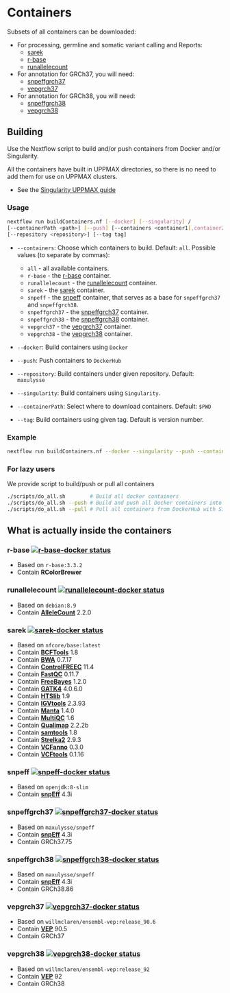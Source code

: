 # Containers

Subsets of all containers can be downloaded:

- For processing, germline and somatic variant calling and Reports:
  - [sarek](#sarek-)
  - [r-base](#r-base-)
  - [runallelecount](#runallelecount-)
- For annotation for GRCh37, you will need:
  - [snpeffgrch37](#snpeffgrch37-)
  - [vepgrch37](#vepgrch37-)
- For annotation for GRCh38, you will need:
  - [snpeffgrch38](#snpeffgrch38-)
  - [vepgrch38](#vepgrch38-)

## Building

Use the Nextflow script to build and/or push containers from Docker and/or Singularity.

All the containers have built in UPPMAX directories, so there is no need to add them for use on UPPMAX clusters.
- See the [Singularity UPPMAX guide](https://www.uppmax.uu.se/support-sv/user-guides/singularity-user-guide/)

### Usage

```bash
nextflow run buildContainers.nf [--docker] [--singularity] /
[--containerPath <path>] [--push] [--containers <container1[,container2..]>] /
[--repository <repository>] [--tag tag]
```

- `--containers`: Choose which containers to build.
Default: `all`.
Possible values (to separate by commas):
  - `all` -  all available containers.
  - `r-base` - the [r-base](#r-base-) container.
  - `runallelecount` - the [runallelecount](#runallelecount-) container.
  - `sarek` - the [sarek](#sarek-) container.
  - `snpeff` - the [snpeff](#snpeff-) container, that serves as a base for `snpeffgrch37` and `snpeffgrch38`.
  - `snpeffgrch37` - the [snpeffgrch37](#snpeffgrch37-) container.
  - `snpeffgrch38` - the [snpeffgrch38](#snpeffgrch38-) container.
  - `vepgrch37` - the [vepgrch37](#vepgrch37-) container.
  - `vepgrch38` - the [vepgrch38](#vepgrch38-) container.

- `--docker`: Build containers using `Docker`
- `--push`: Push containers to `DockerHub`
- `--repository`: Build containers under given repository.
Default: `maxulysse`
- `--singularity`: Build containers using `Singularity`.
- `--containerPath`: Select where to download containers.
Default: `$PWD`
- `--tag`: Build containers using given tag.
Default is version number.

### Example

```bash
nextflow run buildContainers.nf --docker --singularity --push --containers sarek
```

### For lazy users
We provide script to build/push or pull all containers
```bash
./scripts/do_all.sh        # Build all docker containers
./scripts/do_all.sh --push # Build and push all Docker containers into DockerHub
./scripts/do_all.sh --pull # Pull all containers from DockerHub with Singularity
```

## What is actually inside the containers

### r-base [![r-base-docker status][r-base-docker-badge]][r-base-docker-link]

 - Based on `r-base:3.3.2`
 - Contain **RColorBrewer**

### runallelecount [![runallelecount-docker status][runallelecount-docker-badge]][runallelecount-docker-link]

- Based on `debian:8.9`
- Contain **[AlleleCount][allelecount-link]** 2.2.0

### sarek [![sarek-docker status][sarek-docker-badge]][sarek-docker-link]

- Based on `nfcore/base:latest`
- Contain **[BCFTools][bcftools-link]** 1.8
- Contain **[BWA][bwa-link]** 0.7.17
- Contain **[ControlFREEC][controlfreec-link]** 11.4
- Contain **[FastQC][fastqc-link]** 0.11.7
- Contain **[FreeBayes][freebayes-link]** 1.2.0
- Contain **[GATK4][gatk4-link]** 4.0.6.0
- Contain **[HTSlib][htslib-link]** 1.9
- Contain **[IGVtools][igvtools-link]** 2.3.93
- Contain **[Manta][manta-link]** 1.4.0
- Contain **[MultiQC][multiqc-link]** 1.6
- Contain **[Qualimap][qualimap-link]** 2.2.2b
- Contain **[samtools][samtools-link]** 1.8
- Contain **[Strelka2][strelka-link]** 2.9.3
- Contain **[VCFanno][vcfanno-link]** 0.3.0
- Contain **[VCFtools][vcftools-link]** 0.1.16

### snpeff [![snpeff-docker status][snpeff-docker-badge]][snpeff-docker-link]

- Based on `openjdk:8-slim`
- Contain **[snpEff][snpeff-link]** 4.3i

### snpeffgrch37 [![snpeffgrch37-docker status][snpeffgrch37-docker-badge]][snpeffgrch37-docker-link]

- Based on `maxulysse/snpeff`
- Contain **[snpEff][snpeff-link]** 4.3i
- Contain GRCh37.75

### snpeffgrch38 [![snpeffgrch38-docker status][snpeffgrch38-docker-badge]][snpeffgrch38-docker-link]

- Based on `maxulysse/snpeff`
- Contain **[snpEff][snpeff-link]** 4.3i
- Contain GRCh38.86

### vepgrch37 [![vepgrch37-docker status][vepgrch37-docker-badge]][vepgrch37-docker-link]

- Based on `willmclaren/ensembl-vep:release_90.6`
- Contain **[VEP][vep-link]** 90.5
- Contain GRCh37

### vepgrch38 [![vepgrch38-docker status][vepgrch38-docker-badge]][vepgrch38-docker-link]

- Based on `willmclaren/ensembl-vep:release_92`
- Contain **[VEP][vep-link]** 92
- Contain GRCh38

[allelecount-link]: https://github.com/cancerit/alleleCount
[bcftools-link]: https://github.com/samtools/bcftools
[bwa-link]: https://github.com/lh3/bwa
[controlfreec-link]: https://github.com/BoevaLab/FREEC/
[fastqc-link]: http://www.bioinformatics.babraham.ac.uk/projects/fastqc/
[freebayes-link]: https://github.com/ekg/freebayes
[gatk4-link]: https://github.com/broadinstitute/gatk
[htslib-link]: https://github.com/samtools/htslib
[igvtools-link]: http://software.broadinstitute.org/software/igv/
[manta-link]: https://github.com/Illumina/manta
[multiqc-link]: https://github.com/ewels/MultiQC/
[qualimap-link]: http://qualimap.bioinfo.cipf.es
[r-base-docker-badge]: https://img.shields.io/docker/automated/maxulysse/r-base.svg
[r-base-docker-link]: https://hub.docker.com/r/maxulysse/r-base
[rcolorbrewer-link]: https://CRAN.R-project.org/package=RColorBrewer
[runallelecount-docker-badge]: https://img.shields.io/docker/automated/maxulysse/runallelecount.svg
[runallelecount-docker-link]: https://hub.docker.com/r/maxulysse/runallelecount
[samtools-link]: https://github.com/samtools/samtools
[sarek-docker-badge]: https://img.shields.io/docker/automated/maxulysse/sarek.svg
[sarek-docker-link]: https://hub.docker.com/r/maxulysse/sarek
[snpeff-docker-badge]: https://img.shields.io/docker/automated/maxulysse/snpeff.svg
[snpeff-docker-link]: https://hub.docker.com/r/maxulysse/snpeff
[snpeff-link]: http://snpeff.sourceforge.net/
[snpeffgrch37-docker-badge]: https://img.shields.io/docker/automated/maxulysse/snpeffgrch37.svg
[snpeffgrch37-docker-link]: https://hub.docker.com/r/maxulysse/snpeffgrch37
[snpeffgrch38-docker-badge]: https://img.shields.io/docker/automated/maxulysse/snpeffgrch38.svg
[snpeffgrch38-docker-link]: https://hub.docker.com/r/maxulysse/snpeffgrch38
[strelka-link]: https://github.com/Illumina/strelka
[vcfanno-link]: https://github.com/brentp/vcfanno
[vcftools-link]: https://vcftools.github.io/index.html
[vep-link]: https://github.com/Ensembl/ensembl-vep
[vepgrch37-docker-badge]: https://img.shields.io/docker/automated/maxulysse/vepgrch37.svg
[vepgrch37-docker-link]: https://hub.docker.com/r/maxulysse/vepgrch37
[vepgrch38-docker-badge]: https://img.shields.io/docker/automated/maxulysse/vepgrch38.svg
[vepgrch38-docker-link]: https://hub.docker.com/r/maxulysse/vepgrch38

